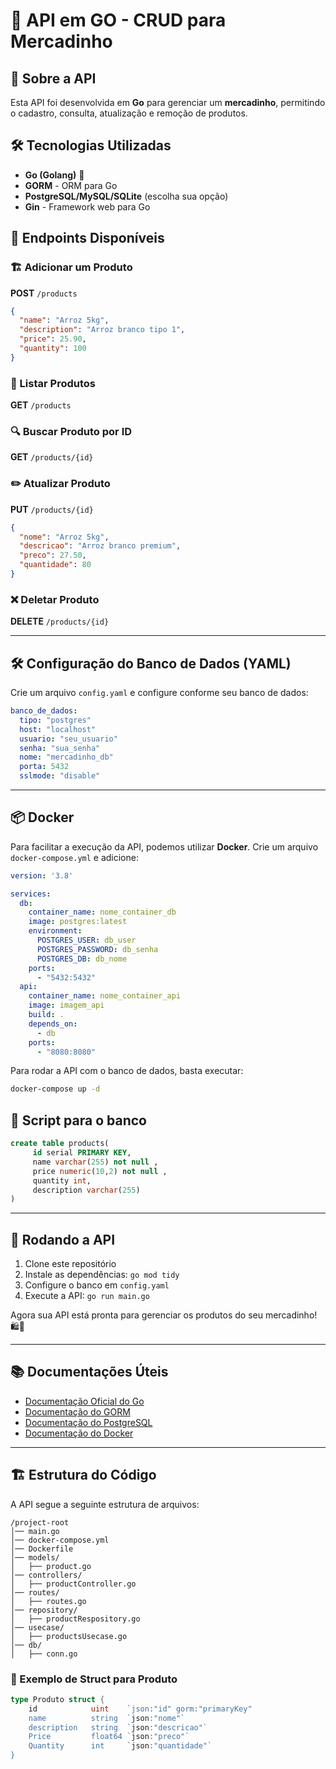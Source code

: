 
# 🛒 API em GO - CRUD para Mercadinho

## 📌 Sobre a API
Esta API foi desenvolvida em **Go** para gerenciar um **mercadinho**, permitindo o cadastro, consulta, atualização e remoção de produtos. 

## 🛠️ Tecnologias Utilizadas
- **Go (Golang)** 🐹
- **GORM** - ORM para Go
- **PostgreSQL/MySQL/SQLite** (escolha sua opção)
- **Gin** - Framework web para Go

## 🔧 Endpoints Disponíveis

### 🏗️ Adicionar um Produto
**POST** `/products`
```json
{
  "name": "Arroz 5kg",
  "description": "Arroz branco tipo 1",
  "price": 25.90,
  "quantity": 100
}
```

### 📖 Listar Produtos
**GET** `/products`

### 🔍 Buscar Produto por ID
**GET** `/products/{id}`

### ✏️ Atualizar Produto
**PUT** `/products/{id}`
```json
{
  "nome": "Arroz 5kg",
  "descricao": "Arroz branco premium",
  "preco": 27.50,
  "quantidade": 80
}
```

### ❌ Deletar Produto
**DELETE** `/products/{id}`

---

## 🛠 Configuração do Banco de Dados (YAML)
Crie um arquivo `config.yaml` e configure conforme seu banco de dados:

```yaml
banco_de_dados:
  tipo: "postgres"
  host: "localhost"
  usuario: "seu_usuario"
  senha: "sua_senha"
  nome: "mercadinho_db"
  porta: 5432
  sslmode: "disable"
```

---

## 📦 Docker
Para facilitar a execução da API, podemos utilizar **Docker**. 
Crie um arquivo `docker-compose.yml` e adicione:

```yaml
version: '3.8'

services:
  db:
    container_name: nome_container_db
    image: postgres:latest
    environment:
      POSTGRES_USER: db_user
      POSTGRES_PASSWORD: db_senha
      POSTGRES_DB: db_nome
    ports:
      - "5432:5432"
  api:
    container_name: nome_container_api
    image: imagem_api
    build: .
    depends_on:
      - db
    ports:
      - "8080:8080"
```

Para rodar a API com o banco de dados, basta executar:
```sh
docker-compose up -d
```

## 🧾 Script para o banco
 ```sql
 create table products(
      id serial PRIMARY KEY,
      name varchar(255) not null ,
      price numeric(10,2) not null ,
      quantity int,
      description varchar(255)
 )
 ```

---

## 🚀 Rodando a API
1. Clone este repositório
2. Instale as dependências: `go mod tidy`
3. Configure o banco em `config.yaml`
4. Execute a API: `go run main.go`

Agora sua API está pronta para gerenciar os produtos do seu mercadinho! 🛍️🥦

---

## 📚 Documentações Úteis
- [Documentação Oficial do Go](https://golang.org/doc/)
- [Documentação do GORM](https://gorm.io/docs/)
- [Documentação do PostgreSQL](https://www.postgresql.org/docs/)
- [Documentação do Docker](https://docs.docker.com/)

---

## 🏗 Estrutura do Código
A API segue a seguinte estrutura de arquivos:
```
/project-root
│── main.go
│── docker-compose.yml
│── Dockerfile
│── models/
│   ├── product.go
│── controllers/
│   ├── productController.go
│── routes/
│   ├── routes.go
│── repository/
│   ├── productRespository.go
│── usecase/
│   ├── productsUsecase.go
│── db/
│   ├── conn.go
```

### 📌 Exemplo de Struct para Produto
```go
type Produto struct {
    id            uint    `json:"id" gorm:"primaryKey"
    name          string  `json:"nome"`
    description   string  `json:"descricao"`
    Price         float64 `json:"preco"`
    Quantity      int     `json:"quantidade"`
}
```

